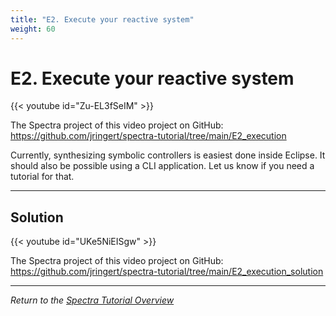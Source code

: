```yaml
---
title: "E2. Execute your reactive system"
weight: 60
---
```


# E2. Execute your reactive system

{{< youtube id="Zu-EL3fSeIM" >}}

The Spectra project of this video project on GitHub: https://github.com/jringert/spectra-tutorial/tree/main/E2_execution

Currently, synthesizing symbolic controllers is easiest done inside Eclipse. It should also be possible using a CLI application. Let us know if you need a tutorial for that.

---

## Solution

{{< youtube id="UKe5NiEISgw" >}}

The Spectra project of this video project on GitHub: https://github.com/jringert/spectra-tutorial/tree/main/E2_execution_solution


---

*Return to the [Spectra Tutorial Overview](/tutorials/spectra/)*

